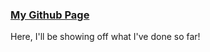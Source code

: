 ### [My Github Page](http://wafflespeanut.github.io)

Here, I'll be showing off what I've done so far!